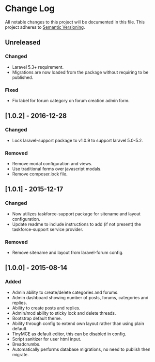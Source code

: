 # Change Log
All notable changes to this project will be documented in this file.
This project adheres to [Semantic Versioning](http://semver.org/).

## Unreleased
### Changed
 - Laravel 5.3+ requirement.
 - Migrations are now loaded from the package without requiring to be published.

### Fixed
 - Fix label for forum category on forum creation admin form.

## [1.0.2] - 2016-12-28
### Changed
 - Lock laravel-support package to v1.0.9 to support laravel 5.0-5.2.

### Removed
 - Remove modal configuration and views.
 - Use traditional forms over javascript modals.
 - Remove composer.lock file.

## [1.0.1] - 2015-12-17
### Changed
 - Now utilizes taskforce-support package for sitename and layout configuration.
 - Update readme to include instructions to add (if not present) the taskforce-support service provider.

### Removed
 - Remove sitename and layout from laravel-forum config.

## [1.0.0] - 2015-08-14
### Added
 - Admin ability to create/delete categories and forums.
 - Admin dashboard showing number of posts, forums, categories and replies.
 - Ability to create posts and replies.
 - Admin/mod ability to sticky lock and delete threads.
 - Bootstrap default theme.
 - Ability through config to extend own layout rather than using plain default.
 - TinyMCE as default editor, this can be disabled in config.
 - Script sanitizer for user html input.
 - Breadcrumbs.
 - Automatically performs database migrations, no need to publish then migrate.
